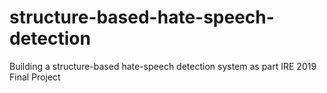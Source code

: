 # structure-based-hate-speech-detection
Building a structure-based hate-speech detection system as part IRE 2019 Final Project
